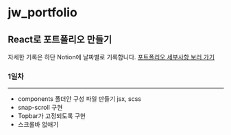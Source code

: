 # jw_portfolio
## React로 포트폴리오 만들기 
자세한 기록은 하단 Notion에 날짜별로 기록합니다.
[포트폴리오 세부사항 보러 가기](https://www.notion.so/React-20d4675a48d046e6addacfffad799961)

### 1일차
*** 
- components 폴더안 구성 파일 만들기 jsx, scss
- snap-scroll 구현
- Topbar가 고정되도록 구현
- 스크롤바 없애기
